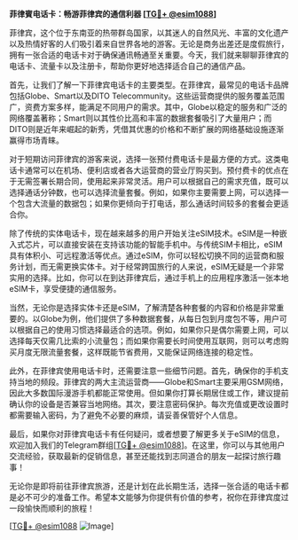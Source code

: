 **菲律賓电话卡：畅游菲律宾的通信利器 [[TG💪+ @esim1088](https://t.me/s/esim1088)]**

菲律宾，这个位于东南亚的热带群岛国家，以其迷人的自然风光、丰富的文化遗产以及热情好客的人们吸引着来自世界各地的游客。无论是商务出差还是度假旅行，拥有一张合适的电话卡对于确保通讯畅通至关重要。今天，我们就来聊聊菲律宾的电话卡、流量卡以及注册卡，帮助你更好地选择适合自己的通信产品。

首先，让我们了解一下菲律宾电话卡的主要类型。在菲律宾，最常见的电话卡品牌包括Globe、Smart以及DITO Telecommunity。这些运营商提供的服务覆盖范围广，资费方案多样，能满足不同用户的需求。其中，Globe以稳定的服务和广泛的网络覆盖著称；Smart则以其性价比高和丰富的数据套餐吸引了大量用户；而DITO则是近年来崛起的新秀，凭借其优惠的价格和不断扩展的网络基础设施逐渐赢得市场青睐。

对于短期访问菲律宾的游客来说，选择一张预付费电话卡是最方便的方式。这类电话卡通常可以在机场、便利店或者各大运营商的营业厅购买到。预付费卡的优点在于无需签署长期合同，使用起来非常灵活。用户可以根据自己的需求充值，既可以选择通话分钟数，也可以选择流量套餐。例如，如果你主要需要上网，可以选择一个包含大流量的数据包；如果你更倾向于打电话，那么通话时间较多的套餐会更适合你。

除了传统的实体电话卡，现在越来越多的用户开始关注eSIM技术。eSIM是一种嵌入式芯片，可以直接安装在支持该功能的智能手机中。与传统SIM卡相比，eSIM具有体积小、可远程激活等优点。通过eSIM，你可以轻松切换不同的运营商和服务计划，而无需更换实体卡。对于经常跨国旅行的人来说，eSIM无疑是一个非常实用的选择。比如，你可以在到达菲律宾后，通过手机上的应用程序激活一张本地eSIM卡，享受便捷的通信服务。

当然，无论你是选择实体卡还是eSIM，了解清楚各种套餐的内容和价格是非常重要的。以Globe为例，他们提供了多种数据套餐，从每日包到月度包不等，用户可以根据自己的使用习惯选择最适合的选项。例如，如果你只是偶尔需要上网，可以选择每天仅需几比索的小流量包；而如果你需要长时间使用互联网，则可以考虑购买月度无限流量套餐，这样既能节省费用，又能保证网络连接的稳定性。

此外，在菲律宾使用电话卡时，还需要注意一些细节问题。首先，确保你的手机支持当地的频段。菲律宾的两大主流运营商——Globe和Smart主要采用GSM网络，因此大多数国际漫游手机都能正常使用。但如果你打算长期居住或工作，建议提前确认你的设备是否兼容当地网络。其次，要注意密码保护。每次充值或更改设置时都需要输入密码，为了避免不必要的麻烦，请妥善保管好个人信息。

最后，如果你对菲律宾电话卡有任何疑问，或者想要了解更多关于eSIM的信息，欢迎加入我们的Telegram群组[[TG💪+ @esim1088](https://t.me/s/esim1088)]。在这里，你可以与其他用户交流经验，获取最新的促销信息，甚至还能找到志同道合的朋友一起探讨旅行趣事！

无论你是即将前往菲律宾旅游，还是计划在此长期生活，选择一张合适的电话卡都是必不可少的准备工作。希望本文能够为你提供有价值的参考，祝你在菲律宾度过一段愉快而顺利的旅程！ 

[[TG💪+ @esim1088](https://t.me/s/esim1088) ![Image](https://i.postimg.cc/4NQfJmqS/Snipaste-2025-05-13-00-14-12.png)]